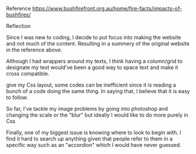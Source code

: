 Reference
https://www.bushfirefront.org.au/home/fire-facts/impacts-of-bushfires/

Reflection

Since I was new to coding, I decide to put focus into making the website and not much of the content. Resulting in a summery of the original website in the reference above.

Although I had wrappers around my texts, I think having a column/grid to designate my text would've been a good way to space text and make it cross compatible. 

give my Css layout, some codes can be inefficient since it is reading a bunch of a code doing the same thing. In saying that, I believe that it is easy to follow.

So far, I've tackle my image problems by going into photoshop and changing the scale or the "blur" but ideally I would like to do more purely in Css

Finally, one of my biggest issue is knowing where to look to begin with. I find it hard to search up anything given that people refer to them in a specific way such as an "accordion" which I would have never guessed.